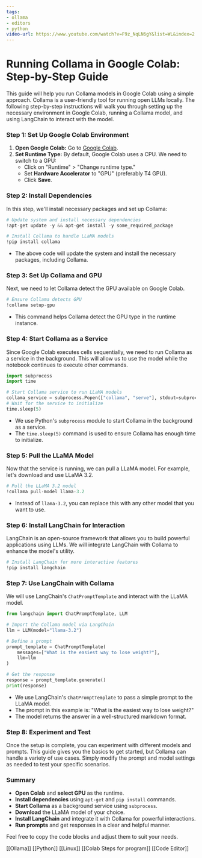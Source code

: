 ```yaml
---
tags:
- ollama
- editors
- python
video-url: https://www.youtube.com/watch?v=F9z_NqLN6gY&list=WL&index=2
---
```


# Running Collama in Google Colab: Step-by-Step Guide

This guide will help you run Collama models in Google Colab using a simple approach. Collama is a user-friendly tool for running open LLMs locally. The following step-by-step instructions will walk you through setting up the necessary environment in Google Colab, running a Collama model, and using LangChain to interact with the model.

### Step 1: Set Up Google Colab Environment

1. **Open Google Colab:** Go to [Google Colab](https://colab.research.google.com).
2. **Set Runtime Type:** By default, Google Colab uses a CPU. We need to switch to a GPU:
   - Click on "Runtime" > "Change runtime type."
   - Set **Hardware Accelerator** to "GPU" (preferably T4 GPU).
   - Click **Save**.

### Step 2: Install Dependencies

In this step, we'll install necessary packages and set up Collama:

```python
# Update system and install necessary dependencies
!apt-get update -y && apt-get install -y some_required_package

# Install Collama to handle LLaMA models
!pip install collama
```

- The above code will update the system and install the necessary packages, including Collama.

### Step 3: Set Up Collama and GPU

Next, we need to let Collama detect the GPU available on Google Colab.

```python
# Ensure Collama detects GPU
!collama setup-gpu
```

- This command helps Collama detect the GPU type in the runtime instance.

### Step 4: Start Collama as a Service

Since Google Colab executes cells sequentially, we need to run Collama as a service in the background. This will allow us to use the model while the notebook continues to execute other commands.

```python
import subprocess
import time

# Start Collama service to run LLaMA models
collama_service = subprocess.Popen(["collama", "serve"], stdout=subprocess.PIPE, stderr=subprocess.PIPE)
# Wait for the service to initialize
time.sleep(5)
```

- We use Python's `subprocess` module to start Collama in the background as a service.
- The `time.sleep(5)` command is used to ensure Collama has enough time to initialize.

### Step 5: Pull the LLaMA Model

Now that the service is running, we can pull a LLaMA model. For example, let's download and use LLaMA 3.2.

```python
# Pull the LLaMA 3.2 model
!collama pull-model llama-3.2
```

- Instead of `llama-3.2`, you can replace this with any other model that you want to use.

### Step 6: Install LangChain for Interaction

LangChain is an open-source framework that allows you to build powerful applications using LLMs. We will integrate LangChain with Collama to enhance the model's utility.

```python
# Install LangChain for more interactive features
!pip install langchain
```

### Step 7: Use LangChain with Collama

We will use LangChain's `ChatPromptTemplate` and interact with the LLaMA model.

```python
from langchain import ChatPromptTemplate, LLM

# Import the Collama model via LangChain
llm = LLM(model="llama-3.2")

# Define a prompt
prompt_template = ChatPromptTemplate(
    messages=["What is the easiest way to lose weight?"],
    llm=llm
)

# Get the response
response = prompt_template.generate()
print(response)
```

- We use LangChain's `ChatPromptTemplate` to pass a simple prompt to the LLaMA model.
- The prompt in this example is: "What is the easiest way to lose weight?"
- The model returns the answer in a well-structured markdown format.

### Step 8: Experiment and Test

Once the setup is complete, you can experiment with different models and prompts. This guide gives you the basics to get started, but Collama can handle a variety of use cases. Simply modify the prompt and model settings as needed to test your specific scenarios.

### Summary

- **Open Colab** and **select GPU** as the runtime.
- **Install dependencies** using `apt-get` and `pip install` commands.
- **Start Collama** as a background service using `subprocess`.
- **Download** the LLaMA model of your choice.
- **Install LangChain** and integrate it with Collama for powerful interactions.
- **Run prompts** and get responses in a clear and helpful manner.

Feel free to copy the code blocks and adjust them to suit your needs.

[[Ollama]]  [[Python]]  [[Linux]]  [[Colab Steps for program]]    [[Code Editor]]